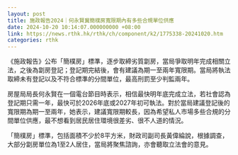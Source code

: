 ```yaml
---
layout: post
title: 施政報告2024｜何永賢冀簡樸房寬限期內有多些合規單位供應
date: 2024-10-20 10:14:07.000000000 +08:00
link: https://news.rthk.hk/rthk/ch/component/k2/1775338-20241020.htm
categories: rthk
---
```


《施政報告》公布「簡樸房」標準，逐步取締劣質劏房，當局爭取明年完成相關立法，之後為劏房登記；登記期完結後，會有建議為期一至兩年寬限期。當局將執法取締未有登記以及不符合標準的分間單位，最高刑罰至少判監兩年。

房屋局局長何永賢在一個電台節目時表示，相信最快明年底完成立法，若社會認為登記期只需一年，最快可於2026年底或2027年初可執法。對於當局建議登記後的寬限期為期一至兩年，她表示，建議寬限期較長，因為希望私人市場多些合規的分間單位供應，最不想看到居民居住環境很差劣、很不人道的情況。

「簡樸房」標準，包括面積不少於8平方米，財政司副司長黃偉綸說，根據調查，大部分劏房單位為1至2人居住，當局將聚焦諮詢，亦會聽取立法會的意見。
